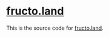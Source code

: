# [fructo.land](https://fructo.land)

This is the source code for [fructo.land](https://fructo.land).
